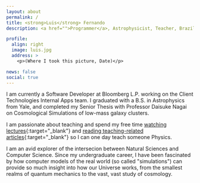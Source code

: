 ```yaml
---
layout: about
permalink: /
title: <strong>Luis</strong> Fernando
description: <a href="">Programmer</a>, Astrophysicist, Teacher, Brazilian. In no particular order.

profile:
  align: right
  image: luis.jpg
  address: >
    <p>(Where I took this picture, Date)</p>

news: false
social: true
---
```


I am currently a Software Developer at Bloomberg L.P. working on the Client Technologies Internal Apps team. I graduated with a B.S. in Astrophysics from Yale, and completed my Senior Thesis with Professor Daisuke Nagai on Cosmological Simulations of low-mass galaxy clusters.

I am passionate about teaching and spend my free time [watching lectures](https://www.youtube.com/watch?v=f27bh4CIky4&list=PLLom0wCJlLFz_nsybvEMRPyZdOYopQmWV){:target="\_blank"} and [reading teaching-related articles](https://www.physics.umd.edu/perg/qm/qmcourse/NewModel/research/whatwork/index.htm){:target="\_blank"} so I can one day teach someone Physics.

I am an avid explorer of the intersecion between Natural Sciences and Computer Science. Since my undergraduate career, I have been fascinated by how computer models of the real world (so called "simulations") can provide so much insight into how our Universe works, from the smallest realms of quantum mechanics to the vast, vast study of cosmology.


